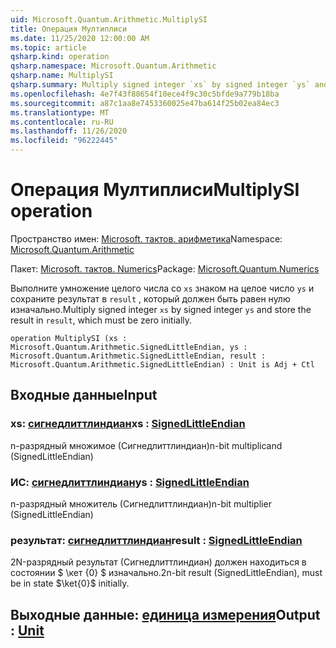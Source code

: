 ```yaml
---
uid: Microsoft.Quantum.Arithmetic.MultiplySI
title: Операция Мултиплиси
ms.date: 11/25/2020 12:00:00 AM
ms.topic: article
qsharp.kind: operation
qsharp.namespace: Microsoft.Quantum.Arithmetic
qsharp.name: MultiplySI
qsharp.summary: Multiply signed integer `xs` by signed integer `ys` and store the result in `result`, which must be zero initially.
ms.openlocfilehash: 4e7f43f88654f10ece4f9c30c5bfde9a779b18ba
ms.sourcegitcommit: a87c1aa8e7453360025e47ba614f25b02ea84ec3
ms.translationtype: MT
ms.contentlocale: ru-RU
ms.lasthandoff: 11/26/2020
ms.locfileid: "96222445"
---
```

# <a name="multiplysi-operation"></a><span data-ttu-id="e4d76-102">Операция Мултиплиси</span><span class="sxs-lookup"><span data-stu-id="e4d76-102">MultiplySI operation</span></span>

<span data-ttu-id="e4d76-103">Пространство имен: [Microsoft. тактов. арифметика](xref:Microsoft.Quantum.Arithmetic)</span><span class="sxs-lookup"><span data-stu-id="e4d76-103">Namespace: [Microsoft.Quantum.Arithmetic](xref:Microsoft.Quantum.Arithmetic)</span></span>

<span data-ttu-id="e4d76-104">Пакет: [Microsoft. тактов. Numerics](https://nuget.org/packages/Microsoft.Quantum.Numerics)</span><span class="sxs-lookup"><span data-stu-id="e4d76-104">Package: [Microsoft.Quantum.Numerics](https://nuget.org/packages/Microsoft.Quantum.Numerics)</span></span>


<span data-ttu-id="e4d76-105">Выполните умножение целого числа со `xs` знаком на целое число `ys` и сохраните результат в `result` , который должен быть равен нулю изначально.</span><span class="sxs-lookup"><span data-stu-id="e4d76-105">Multiply signed integer `xs` by signed integer `ys` and store the result in `result`, which must be zero initially.</span></span>

```qsharp
operation MultiplySI (xs : Microsoft.Quantum.Arithmetic.SignedLittleEndian, ys : Microsoft.Quantum.Arithmetic.SignedLittleEndian, result : Microsoft.Quantum.Arithmetic.SignedLittleEndian) : Unit is Adj + Ctl
```


## <a name="input"></a><span data-ttu-id="e4d76-106">Входные данные</span><span class="sxs-lookup"><span data-stu-id="e4d76-106">Input</span></span>

### <a name="xs--signedlittleendian"></a><span data-ttu-id="e4d76-107">xs: [сигнедлиттлиндиан](xref:Microsoft.Quantum.Arithmetic.SignedLittleEndian)</span><span class="sxs-lookup"><span data-stu-id="e4d76-107">xs : [SignedLittleEndian](xref:Microsoft.Quantum.Arithmetic.SignedLittleEndian)</span></span>

<span data-ttu-id="e4d76-108">n-разрядный множимое (Сигнедлиттлиндиан)</span><span class="sxs-lookup"><span data-stu-id="e4d76-108">n-bit multiplicand (SignedLittleEndian)</span></span>


### <a name="ys--signedlittleendian"></a><span data-ttu-id="e4d76-109">ИС: [сигнедлиттлиндиан](xref:Microsoft.Quantum.Arithmetic.SignedLittleEndian)</span><span class="sxs-lookup"><span data-stu-id="e4d76-109">ys : [SignedLittleEndian](xref:Microsoft.Quantum.Arithmetic.SignedLittleEndian)</span></span>

<span data-ttu-id="e4d76-110">n-разрядный множитель (Сигнедлиттлиндиан)</span><span class="sxs-lookup"><span data-stu-id="e4d76-110">n-bit multiplier (SignedLittleEndian)</span></span>


### <a name="result--signedlittleendian"></a><span data-ttu-id="e4d76-111">результат: [сигнедлиттлиндиан](xref:Microsoft.Quantum.Arithmetic.SignedLittleEndian)</span><span class="sxs-lookup"><span data-stu-id="e4d76-111">result : [SignedLittleEndian](xref:Microsoft.Quantum.Arithmetic.SignedLittleEndian)</span></span>

<span data-ttu-id="e4d76-112">2N-разрядный результат (Сигнедлиттлиндиан) должен находиться в состоянии $ \кет {0} $ изначально.</span><span class="sxs-lookup"><span data-stu-id="e4d76-112">2n-bit result (SignedLittleEndian), must be in state $\ket{0}$ initially.</span></span>



## <a name="output--unit"></a><span data-ttu-id="e4d76-113">Выходные данные: [единица измерения](xref:microsoft.quantum.lang-ref.unit)</span><span class="sxs-lookup"><span data-stu-id="e4d76-113">Output : [Unit](xref:microsoft.quantum.lang-ref.unit)</span></span>

